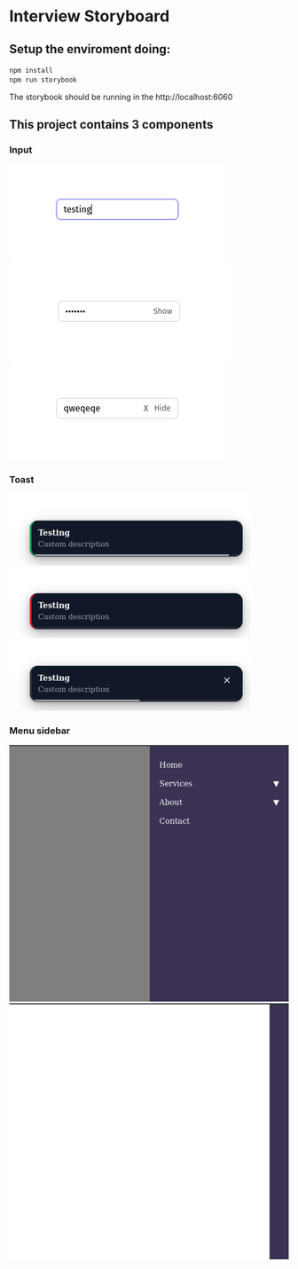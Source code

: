 # Interview Storyboard

## Setup the enviroment doing:
```bash
npm install
npm run storybook
```
The storybook should be running in the http://localhost:6060

## This project contains 3 components

### Input
![Input Default](assets/input/default.png)
![Input Password](assets/input/input-password.png)
![Input Password Custom](assets/input/input-password-custom.png)

### Toast
![Toast Success](assets/toast/toast-success.png)
![Toast Error](assets/toast/toast-error.png)
![Toast Closable](assets/toast/toast-closable.png)

### Menu sidebar
![Open Sidebar](assets/sidebar/sidebar-open.png)
![ClosedSidebar](assets/sidebar/sidebar-closed.png)


